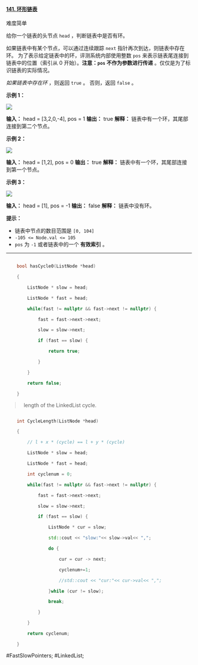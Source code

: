 
#### [141. 环形链表](https://leetcode.cn/problems/linked-list-cycle/)

难度简单

给你一个链表的头节点 `head` ，判断链表中是否有环。

如果链表中有某个节点，可以通过连续跟踪 `next` 指针再次到达，则链表中存在环。 为了表示给定链表中的环，评测系统内部使用整数 `pos` 来表示链表尾连接到链表中的位置（索引从 0 开始）。**注意：`pos` 不作为参数进行传递** 。仅仅是为了标识链表的实际情况。

_如果链表中存在环_ ，则返回 `true` 。 否则，返回 `false` 。

**示例 1：**

![](https://assets.leetcode-cn.com/aliyun-lc-upload/uploads/2018/12/07/circularlinkedlist.png)

**输入：** head = [3,2,0,-4], pos = 1
**输出：** true
**解释：** 链表中有一个环，其尾部连接到第二个节点。

**示例 2：**

![](https://assets.leetcode-cn.com/aliyun-lc-upload/uploads/2018/12/07/circularlinkedlist_test2.png)

**输入：** head = [1,2], pos = 0
**输出：** true
**解释：** 链表中有一个环，其尾部连接到第一个节点。

**示例 3：**

![](https://assets.leetcode-cn.com/aliyun-lc-upload/uploads/2018/12/07/circularlinkedlist_test3.png)

**输入：** head = [1], pos = -1
**输出：** false
**解释：** 链表中没有环。

**提示：**

-   链表中节点的数目范围是 `[0, 104]`
-   `-105 <= Node.val <= 105`
-   `pos` 为 `-1` 或者链表中的一个 **有效索引** 。

---- ----

```cpp

    bool hasCycle0(ListNode *head)

    { 

        ListNode * slow = head;

        ListNode * fast = head;

        while(fast != nullptr && fast->next != nullptr) {

            fast = fast->next->next;

            slow = slow->next;

            if (fast == slow) {

                return true;

            }    

        }    

        return false;

    } 

```

>  length of the LinkedList cycle.

```cpp

    int CycleLength(ListNode *head)

    { 

        // l + x * (cycle) == l + y * (cycle)

        ListNode * slow = head;

        ListNode * fast = head;

        int cyclenum = 0; 

        while(fast != nullptr && fast->next != nullptr) {

            fast = fast->next->next;

            slow = slow->next;

            if (fast == slow) {

                ListNode * cur = slow;

                std::cout << "slow:"<< slow->val<< ","; 

                do { 

                    cur = cur -> next;

                    cyclenum+=1;

                    //std::cout << "cur:"<< cur->val<< ","; 

                }while (cur != slow);

                break;

            }    

        }    

        return cyclenum;

    } 

```
#FastSlowPointers; #LinkedList;